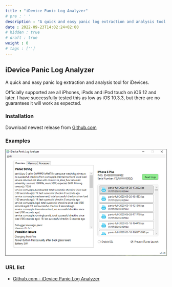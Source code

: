 ```yaml
---
title : "iDevice Panic Log Analyzer"
# pre : ' '
description : "A quick and easy panic log extraction and analysis tool for iDevices."
date : 2022-09-23T14:02:24+02:00
# hidden : true
# draft : true
weight : 0
# tags : ['']
---
```


## iDevice Panic Log Analyzer

A quick and easy panic log extraction and analysis tool for iDevices.

Officially supported are all iPhones, iPads and iPod touch on iOS 12 and later. I have successfully tested this as low as iOS 10.3.3, but there are no guarantees it will work as expected.

### Installation

Download newest release from [Github.com](https://github.com/waynebonc/iDeviceLogAnalyzer-public/releases)

### Examples

![example](images/example.jpg)

### URL list

* [Github.com - iDevice Panic Log Analyzer](https://github.com/waynebonc/iDeviceLogAnalyzer-public)
